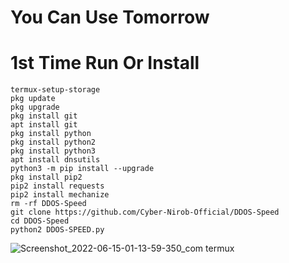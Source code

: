 # You Can Use Tomorrow
# 1st Time Run Or Install
```
termux-setup-storage
pkg update
pkg upgrade
pkg install git
apt install git
pkg install python
pkg install python2
pkg install python3
apt install dnsutils
python3 -m pip install --upgrade
pkg install pip2
pip2 install requests
pip2 install mechanize
rm -rf DDOS-Speed
git clone https://github.com/Cyber-Nirob-Official/DDOS-Speed
cd DDOS-Speed
python2 DDOS-SPEED.py
```

![Screenshot_2022-06-15-01-13-59-350_com termux](https://user-images.githubusercontent.com/102291823/173670669-36cca1bb-a2ee-4ab9-b15f-4f73d91e0e57.jpg)

